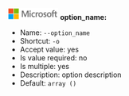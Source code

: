 ![](./media/solutions-microsoft-logo-small.png)
**option_name:**

* Name: `--option_name`
* Shortcut: `-o`
* Accept value: yes
* Is value required: no
* Is multiple: yes
* Description: option description
* Default: `array ()`
